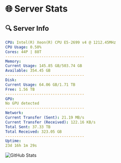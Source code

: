 # 🌐 Server Stats
## 🔍 Server Info
```yaml
CPU: Intel(R) Xeon(R) CPU E5-2699 v4 @ 1212.45MHz
CPU Usage: 0.50%
Cores: 44P | 88T
-----------------------------------
Memory:
Current Usage: 145.85 GB/503.74 GB
Available: 354.45 GB
-----------------------------------
Disk:
Current Usage: 64.06 GB/1.71 TB
Free: 1.56 TB
-----------------------------------
GPU:
No GPU detected
-----------------------------------
Network:
Current Transfer (Sent): 21.19 MB/s
Current Transfer (Received): 122.16 KB/s
Total Sent: 37.33 TB
Total Received: 323.05 GB
-----------------------------------
Uptime:
23d 16h 1m 29s
```
![GitHub Stats](https://img.shields.io/badge/Updated-2025-03-31_13:24:18-blue)